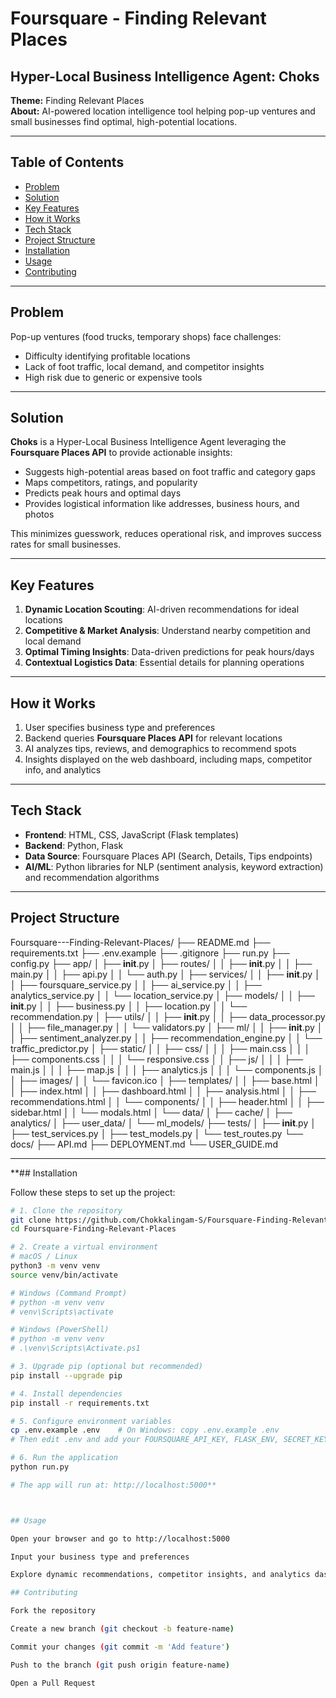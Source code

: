 # Foursquare - Finding Relevant Places

## Hyper-Local Business Intelligence Agent: Choks

**Theme:** Finding Relevant Places  
**About:** AI-powered location intelligence tool helping pop-up ventures and small businesses find optimal, high-potential locations.  

---

## Table of Contents

- [Problem](#problem)  
- [Solution](#solution)  
- [Key Features](#key-features)  
- [How it Works](#how-it-works)  
- [Tech Stack](#tech-stack)  
- [Project Structure](#project-structure)  
- [Installation](#installation)  
- [Usage](#usage)  
- [Contributing](#contributing)  

---

## Problem

Pop-up ventures (food trucks, temporary shops) face challenges:

- Difficulty identifying profitable locations  
- Lack of foot traffic, local demand, and competitor insights  
- High risk due to generic or expensive tools  

---

## Solution

**Choks** is a Hyper-Local Business Intelligence Agent leveraging the **Foursquare Places API** to provide actionable insights:

- Suggests high-potential areas based on foot traffic and category gaps  
- Maps competitors, ratings, and popularity  
- Predicts peak hours and optimal days  
- Provides logistical information like addresses, business hours, and photos  

This minimizes guesswork, reduces operational risk, and improves success rates for small businesses.

---

## Key Features

1. **Dynamic Location Scouting**: AI-driven recommendations for ideal locations  
2. **Competitive & Market Analysis**: Understand nearby competition and local demand  
3. **Optimal Timing Insights**: Data-driven predictions for peak hours/days  
4. **Contextual Logistics Data**: Essential details for planning operations  

---

## How it Works

1. User specifies business type and preferences  
2. Backend queries **Foursquare Places API** for relevant locations  
3. AI analyzes tips, reviews, and demographics to recommend spots  
4. Insights displayed on the web dashboard, including maps, competitor info, and analytics  

---

## Tech Stack

- **Frontend**: HTML, CSS, JavaScript (Flask templates)  
- **Backend**: Python, Flask  
- **Data Source**: Foursquare Places API (Search, Details, Tips endpoints)  
- **AI/ML**: Python libraries for NLP (sentiment analysis, keyword extraction) and recommendation algorithms  

---

## Project Structure

Foursquare---Finding-Relevant-Places/
├── README.md
├── requirements.txt
├── .env.example
├── .gitignore
├── run.py
├── config.py
├── app/
│   ├── __init__.py
│   ├── routes/
│   │   ├── __init__.py
│   │   ├── main.py
│   │   ├── api.py
│   │   └── auth.py
│   ├── services/
│   │   ├── __init__.py
│   │   ├── foursquare_service.py
│   │   ├── ai_service.py
│   │   ├── analytics_service.py
│   │   └── location_service.py
│   ├── models/
│   │   ├── __init__.py
│   │   ├── business.py
│   │   ├── location.py
│   │   └── recommendation.py
│   ├── utils/
│   │   ├── __init__.py
│   │   ├── data_processor.py
│   │   ├── file_manager.py
│   │   └── validators.py
│   ├── ml/
│   │   ├── __init__.py
│   │   ├── sentiment_analyzer.py
│   │   ├── recommendation_engine.py
│   │   └── traffic_predictor.py
│   ├── static/
│   │   ├── css/
│   │   │   ├── main.css
│   │   │   ├── components.css
│   │   │   └── responsive.css
│   │   ├── js/
│   │   │   ├── main.js
│   │   │   ├── map.js
│   │   │   ├── analytics.js
│   │   │   └── components.js
│   │   ├── images/
│   │   └── favicon.ico
│   ├── templates/
│   │   ├── base.html
│   │   ├── index.html
│   │   ├── dashboard.html
│   │   ├── analysis.html
│   │   ├── recommendations.html
│   │   └── components/
│   │       ├── header.html
│   │       ├── sidebar.html
│   │       └── modals.html
│   └── data/
│       ├── cache/
│       ├── analytics/
│       ├── user_data/
│       └── ml_models/
├── tests/
│   ├── __init__.py
│   ├── test_services.py
│   ├── test_models.py
│   └── test_routes.py
└── docs/
    ├── API.md
    ├── DEPLOYMENT.md
    └── USER_GUIDE.md

    
---

**## Installation

Follow these steps to set up the project:

```bash
# 1. Clone the repository
git clone https://github.com/Chokkalingam-S/Foursquare-Finding-Relevant-Places.git
cd Foursquare-Finding-Relevant-Places

# 2. Create a virtual environment
# macOS / Linux
python3 -m venv venv
source venv/bin/activate

# Windows (Command Prompt)
# python -m venv venv
# venv\Scripts\activate

# Windows (PowerShell)
# python -m venv venv
# .\venv\Scripts\Activate.ps1

# 3. Upgrade pip (optional but recommended)
pip install --upgrade pip

# 4. Install dependencies
pip install -r requirements.txt

# 5. Configure environment variables
cp .env.example .env    # On Windows: copy .env.example .env
# Then edit .env and add your FOURSQUARE_API_KEY, FLASK_ENV, SECRET_KEY

# 6. Run the application
python run.py

# The app will run at: http://localhost:5000**



## Usage

Open your browser and go to http://localhost:5000

Input your business type and preferences

Explore dynamic recommendations, competitor insights, and analytics dashboard

## Contributing

Fork the repository

Create a new branch (git checkout -b feature-name)

Commit your changes (git commit -m 'Add feature')

Push to the branch (git push origin feature-name)

Open a Pull Request

